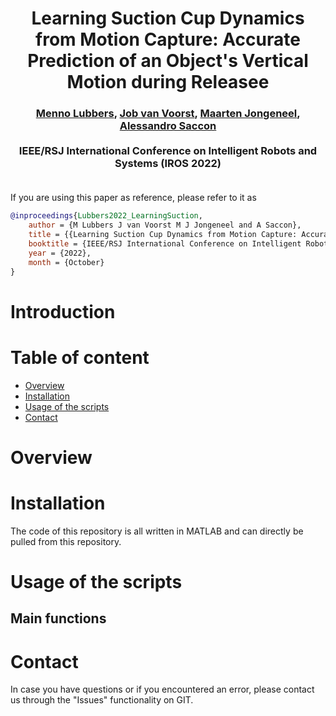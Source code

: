 <div align="center">
<h1 align="center">
Learning Suction Cup Dynamics from Motion Capture:
Accurate Prediction of an Object's Vertical Motion during Releasee
</h1>
</div>
<div align="center">
<h3>
<a href="https://research.tue.nl/">Menno Lubbers</a>,
<a href="https://research.tue.nl/">Job van Voorst</a>,
<a href="https://research.tue.nl/en/persons/maarten-jongeneel">Maarten Jongeneel</a>,
<a href="https://www.tue.nl/en/research/researchers/alessandro-saccon/">Alessandro Saccon</a>
<br>
<br>
IEEE/RSJ International Conference on Intelligent Robots and Systems (IROS 2022)
<br>
<br>
<!-- <a href="https://hal.archives-ouvertes.fr/hal-03170257">[Early Paper on HAL]</a> -->
</h3>
</div>

If you are using this paper as reference, please refer to it as
```bibtex
@inproceedings{Lubbers2022_LearningSuction,
    author = {M Lubbers J van Voorst M J Jongeneel and A Saccon},
    title = {{Learning Suction Cup Dynamics from Motion Capture: Accurate Prediction of an Object's Vertical Motion during Release}},
    booktitle = {IEEE/RSJ International Conference on Intelligent Robots and Systems (IROS 2022)},
    year = {2022},
    month = {October}
}
```


Introduction
============

<!-- The content of this repository is associated to the paper "Model-Based 6D Visual Object Tracking with Impact Collision Models". The objective for this project was to create an object tracking algorithm that is able to track rigid objects that make impact with a surface, in particular focussing on logistics applications where boxes are being tossed on a surface. We show that conventional methods (Particle Filters (PF) with a Constant Velocity (CV) model) lose track of the box, as they cannot cope with the rapid changes in velocity imposed by impacts resulting from collisions between the box and the surface. We model the nonsmooth effects of impacts and friction in a motion model, and consider the state of the box to evolve in a Lie group. We present an object tracking algorithm, based on an Unscented Particle Filter, for systems whose state lives in a Lie group and incorporate this motion model. This results in the Geometric Unscented Particle Filter (GUPF) with a Nonsmooth (NS) motion model. We then track the 6D pose of the box by using its 2D projection onto synthetic images of a single RGB camera.  -->


Table of content
================
- [Overview](#overview)
- [Installation](#installation)
- [Usage of the scripts](#usage-of-the-scripts)
- [Contact](#contact)

# Overview
<!-- There are two scenarios considered of a box being tossed on a platform, see the picture below. Both trajectories contain 65 poses (position/orientations) of the box, but the figures below show only the 1st and every 5th state of these trajectories. Note that in the first trajectory the motion of the object is parallel to the camera image, while in the second trajectory the object is moving towards the camera.

![Single view predictions](images/Trajectories.png)


This ground truth data of these trajectories is stored at ``GT.mat`` in two different folders (for each trajectory one) under ``static``. Furthermore, the content in the ``static`` folder contains **reference images** of the box surfaces (distinct colors for each face), the **test-data** (synthetic RGB images), the **box model** (geometric model, containing mass/inertia properties), and the **camera intrinsic matrix**. 

One can also create a new trajectory with associated synthetic images, more on this can be found in section [Usage of the scripts](#usage-of-the-scripts). 

<p>&nbsp;</p>

### **Test-data**
In the figure below, one can see a few examples of the **test-data**, which are the synthetic images used as input for the algorithms, stored in the ``Test_data`` folder of each trajectory. In the specific case of the figure below, we see the 1st, 30th and 65th frame of the first trajectory (as shown in the left image in the figure above). 

![TestDataSamples](images/TestDataSamples.png)

<p>&nbsp;</p>

### **Reference-images**
The object has six distinct colors, for each face one. Reference color-histograms are computed from the images below, which for each trajectory are stored in the ``RefImages`` folder. This allows to track the orientation of the box, as in the *likelihood function* similarities are computed for each individual face (see Section IV-A of the paper).

<div style = "display: flex; align="center">
<img src="static/config01/RefImages/Blue.png" alt="drawing" width=16%/> 
<img src="static/config01/RefImages/Cyan.png" alt="drawing" width=16%/>
<img src="static/config01/RefImages/Green.png" alt="drawing" width=16%/>
<img src="static/config01/RefImages/Magenta.png" alt="drawing" width=16%/>
<img src="static/config01/RefImages/Red.png" alt="drawing" width=16%/>
<img src="static/config01/RefImages/Yellow.png" alt="drawing" width=16%/>
</div>

<p>&nbsp;</p>

### **Box-model**
The box model is defined in the file ``box.mat``, which is created by the script ``create_box_model.m``, where one is able to set the dimensions of the box. The colored points (indicated in red, green, and blue) are used to compute the color histograms. In the image below, one can see the colored points (indicated in red, green, and blue) that are used to compute the color histograms (Paper section IV-A), where on the left one can see the 3D model, and on the right one can see the representation of the object in the image plane for a given position/orientation. In the script ``create_box_model.m`` one is able to change the distance between the points, and the distance from the points to the surface of the object, which influences the observation model.

![Box-model](images/Box-model.png)

### **Camera intrinsic matrix**
The camera intrinsic matrix used to create the synthetic images is stored in the file ``K.mat`` and is given by
<p align="center">
<img src="images/KMatrix.png" width="30%"/> 
</p> -->

# Installation
The code of this repository is all written in MATLAB and can directly be pulled from this repository. 

# Usage of the scripts
## Main functions
<!-- This repository contains four main scripts:

* ``GUPF_CV.m``
* ``CUPF_NS.m``
* ``PF_CV.m``
* ``PF_NS.m``

Each of these scripts corresponds to a different type of algorithm. The abbreviation before the underscore refers to the type of filter, either a **Particle Filter (PF)** or a **Geometric Unscented Particle Filter (GUPF)**. The abbreviation after the underscore refers to the type of motion model that is used within the filter, either a **Constant Velocity (CV)** motion model, or a **Nonsmooth (NS)** motion model. Using these scripts, it is possible to compare the effect of different motion models, while keeping the filtering technique the same, or the other way around. Furthermore, the ``Functions`` folder contains all the functions needed to run the four abovementioned scripts. The ``Results`` folder is used to store the simulation results.

In each of the above mentioned scripts, one can change the following settings:
* Number of particles, set by ``Npart``
* To which frame you want to run the simulation, set by ``maxt``
* Boolean deciding if you want to save the results to the ``Results`` folder, set by ``DoSave``. 

See also an example below:

```matlab
Npart    = 500;     %Number of particles used   [-]
maxt     = 65;      %Run to this frame          [-]
DoSave   = true;    %Decide if you want to save 
```
Furthermore, one can set the *process noise covariance* and *measurement noise covariance*, given as (as example)
```matlab
%Process noise covariance and measurement noise covariance
Qv = 1e-6*diag([5 5 50 1 1 1 10 10 10 100 100 500]); %[mm]  Process noise covariance
Rv = 1e-4*diag([10 10 10 1 1 1]);                    %[mm]  Measurement noise covariance

```
In the scripts that use the **GUPF**, one can also change scaling parameters of the Unscented Kalman filter:
```matlab
alpha    = 0.9;      %UKF : point scaling parameter
beta     = 1;        %UKF : scaling parameter for higher order terms of Taylor series expansion
kappa    = 0.5;      %UKF : sigma point selection scaling parameter 
```

Note that the two scenarios that are considered contain a box with a particular size, mass, inertia, face colors, and initial state. The settings in each of the scripts are set to match these parameters, as the assumption is made that for each of the tracking algorithms, these parameters are known. In the near future we will add the code that was used to create trajectories and corresponding synthetic images. 

## Additional scripts
There are two additional scripts which are

* ``CreateSyntheticImages.m``
* ``PlotResults.m``

The scripts ``CreateSyntheticImages.m`` is used to create a new trajectory of the box and create the associated synthetic images. In the script, one is able to set various parameters of the box (such as the Coefficient of Normal/Tangential restitution, Coefficient of friction, mass, dimensions, release pose and velocity) as well as the settings for the synthetic images (frame rate of the camera, camera intrinsic matrix). USing the settings given as (as example)
```matlab
doPlot       = true;              %Decide if we want to plot the box     [-]
createvideo  = true;              %Decide if we want to create a video   [-]
configFolder = 'static/config03'; %Config folder where images are stored [-]
```
one can decide to plot the box (to see a 3D view of the created trajectory), create a video of the resulting trajectory (as seen from the camera), and the configuration folder name to where the synthetic images (and associated data) is stored. By running the script, a configuration folder will be created (with the chosen name), where the following data is stored:

<div align="center">
<table>
  <tr>
    <th>Name</th>
    <th>Functionality</th>
  </tr>
  <tr>
    <td>Test_data</td>
    <td>Folder containing the synthetic images</td>
  </tr>
  <tr>
    <td style="color: orange;">box.mat</td>
    <td>Struct containing the properties of the box</td>
  </tr>
  <tr>
    <td style="color: orange;">GT.mat</td>
    <td>Cell array containing the ground truth poses of the trajectory</td>
  </tr>
  <tr>
    <td style="color: orange;">K.mat</td>
    <td>Matrix (double) containing the camera intrinsic matrix</td>
  </tr>
  </table>
</div>

With this data, one is able to test the tracking algorithm on any chosen trajectory and compare the tracking results with the ground truth data.

The second script that is provided is the ``PlotResults.m`` script, which takes the resulting tracking data and creates nice figures to display the results.  -->


# Contact
In case you have questions or if you encountered an error, please contact us through the "Issues" functionality on GIT. 





